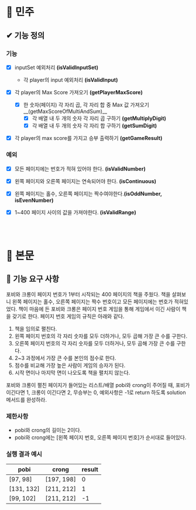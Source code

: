 # 🎈 민주

## ✔ 기능 정의 
### 기능
- [X] inputSet 예외처리 __(isValidInputSet)__
  - 각 player의 input 예외처리 __(isValidInput)__

- [X] 각 player의 Max Score 가져오기 __(getPlayerMaxScore)__
  - [X] 한 숫자(페이지) 각 자리 곱, 각 자리 합 중 Max 값 가져오기__(getMaxScoreOfMultiAndSum)__
    - [X] 각 배열 내 두 개의 숫자 각 자리 곱 구하기 __(getMultiplyDigit)__
    - [X] 각 배열 내 두 개의 숫자 각 자리 합 구하기 __(getSumDigit)__

- [X] 각 player의 max score를 가지고 승부 출력하기 __(getGameResult)__

### 예외 
- [X] 모든 페이지에는 번호가 적혀 있어야 한다. __(isValidNumber)__

- [X] 왼쪽 페이지와 오른쪽 페이지는 연속되어야 한다. __(isContinuous)__

- [X] 왼쪽 페이지는 홀수, 오른쪽 페이지는 짝수여야한다.__(isOddNumber, isEvenNumber)__

- [X] 1~400 페이지 사이의 값을 가져야한다. __(isValidRange)__

<br><br>

# 🎈 본문
## 🚀 기능 요구 사항

포비와 크롱이 페이지 번호가 1부터 시작되는 400 페이지의 책을 주웠다. 책을 살펴보니 왼쪽 페이지는 홀수, 오른쪽 페이지는 짝수 번호이고 모든 페이지에는 번호가 적혀있었다. 책이 마음에 든 포비와 크롱은 페이지 번호 게임을 통해 게임에서 이긴 사람이 책을 갖기로 한다. 페이지 번호 게임의 규칙은 아래와 같다.

1. 책을 임의로 펼친다.
2. 왼쪽 페이지 번호의 각 자리 숫자를 모두 더하거나, 모두 곱해 가장 큰 수를 구한다.
3. 오른쪽 페이지 번호의 각 자리 숫자를 모두 더하거나, 모두 곱해 가장 큰 수를 구한다.
4. 2~3 과정에서 가장 큰 수를 본인의 점수로 한다.
5. 점수를 비교해 가장 높은 사람이 게임의 승자가 된다.
6. 시작 면이나 마지막 면이 나오도록 책을 펼치지 않는다.

포비와 크롱이 펼친 페이지가 들어있는 리스트/배열 pobi와 crong이 주어질 때, 포비가 이긴다면 1, 크롱이 이긴다면 2, 무승부는 0, 예외사항은 -1로 return 하도록 solution 메서드를 완성하라.

### 제한사항

- pobi와 crong의 길이는 2이다.
- pobi와 crong에는 [왼쪽 페이지 번호, 오른쪽 페이지 번호]가 순서대로 들어있다.

### 실행 결과 예시

| pobi | crong | result |
| --- | --- | --- |
| [97, 98] | [197, 198] | 0 |
| [131, 132] | [211, 212] | 1 |
| [99, 102] | [211, 212] | -1 |
